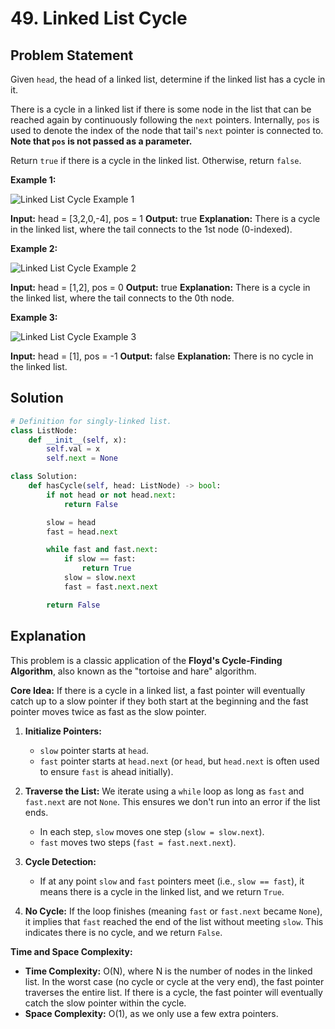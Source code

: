 
# 49. Linked List Cycle

## Problem Statement

Given `head`, the head of a linked list, determine if the linked list has a cycle in it.

There is a cycle in a linked list if there is some node in the list that can be reached again by continuously following the `next` pointers. Internally, `pos` is used to denote the index of the node that tail's `next` pointer is connected to. **Note that `pos` is not passed as a parameter.**

Return `true` if there is a cycle in the linked list. Otherwise, return `false`.

**Example 1:**

![Linked List Cycle Example 1](https://assets.leetcode.com/uploads/2018/12/07/circularlinkedlist.png)

**Input:** head = [3,2,0,-4], pos = 1
**Output:** true
**Explanation:** There is a cycle in the linked list, where the tail connects to the 1st node (0-indexed).

**Example 2:**

![Linked List Cycle Example 2](https://assets.leetcode.com/uploads/2018/12/07/circularlinkedlist_test2.png)

**Input:** head = [1,2], pos = 0
**Output:** true
**Explanation:** There is a cycle in the linked list, where the tail connects to the 0th node.

**Example 3:**

![Linked List Cycle Example 3](https://assets.leetcode.com/uploads/2018/12/07/circularlinkedlist_test3.png)

**Input:** head = [1], pos = -1
**Output:** false
**Explanation:** There is no cycle in the linked list.

## Solution

```python
# Definition for singly-linked list.
class ListNode:
    def __init__(self, x):
        self.val = x
        self.next = None

class Solution:
    def hasCycle(self, head: ListNode) -> bool:
        if not head or not head.next:
            return False

        slow = head
        fast = head.next

        while fast and fast.next:
            if slow == fast:
                return True
            slow = slow.next
            fast = fast.next.next

        return False
```

## Explanation

This problem is a classic application of the **Floyd's Cycle-Finding Algorithm**, also known as the "tortoise and hare" algorithm.

**Core Idea:** If there is a cycle in a linked list, a fast pointer will eventually catch up to a slow pointer if they both start at the beginning and the fast pointer moves twice as fast as the slow pointer.

1.  **Initialize Pointers:**
    -   `slow` pointer starts at `head`.
    -   `fast` pointer starts at `head.next` (or `head`, but `head.next` is often used to ensure `fast` is ahead initially).

2.  **Traverse the List:** We iterate using a `while` loop as long as `fast` and `fast.next` are not `None`. This ensures we don't run into an error if the list ends.
    -   In each step, `slow` moves one step (`slow = slow.next`).
    -   `fast` moves two steps (`fast = fast.next.next`).

3.  **Cycle Detection:**
    -   If at any point `slow` and `fast` pointers meet (i.e., `slow == fast`), it means there is a cycle in the linked list, and we return `True`.

4.  **No Cycle:** If the loop finishes (meaning `fast` or `fast.next` became `None`), it implies that `fast` reached the end of the list without meeting `slow`. This indicates there is no cycle, and we return `False`.

**Time and Space Complexity:**

-   **Time Complexity:** O(N), where N is the number of nodes in the linked list. In the worst case (no cycle or cycle at the very end), the fast pointer traverses the entire list. If there is a cycle, the fast pointer will eventually catch the slow pointer within the cycle.
-   **Space Complexity:** O(1), as we only use a few extra pointers.
